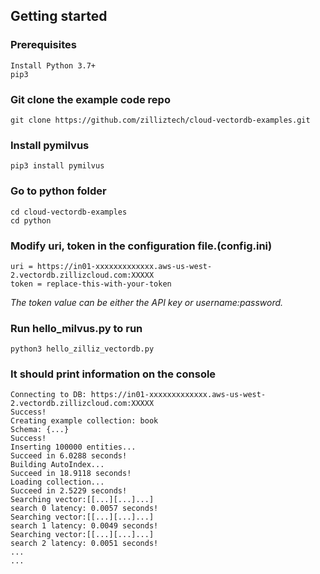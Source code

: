 ## Getting started

### Prerequisites
    Install Python 3.7+
    pip3


### Git clone the example code repo
    git clone https://github.com/zilliztech/cloud-vectordb-examples.git

### Install pymilvus
    pip3 install pymilvus

### Go to python folder
    cd cloud-vectordb-examples
    cd python

### Modify uri, token in the configuration file.(config.ini)
    uri = https://in01-xxxxxxxxxxxxx.aws-us-west-2.vectordb.zillizcloud.com:XXXXX
    token = replace-this-with-your-token
*The token value can be either the API key or username:password.*   

### Run hello_milvus.py to run
    python3 hello_zilliz_vectordb.py

### It should print information on the console
    Connecting to DB: https://in01-xxxxxxxxxxxxx.aws-us-west-2.vectordb.zillizcloud.com:XXXXX
    Success!
    Creating example collection: book
    Schema: {...}
    Success!
    Inserting 100000 entities... 
    Succeed in 6.0288 seconds!
    Building AutoIndex...
    Succeed in 18.9118 seconds!
    Loading collection...
    Succeed in 2.5229 seconds!
    Searching vector:[[...][...]...]
    search 0 latency: 0.0057 seconds!
    Searching vector:[[...][...]...]
    search 1 latency: 0.0049 seconds!
    Searching vector:[[...][...]...]
    search 2 latency: 0.0051 seconds!
    ...
    ...
    
